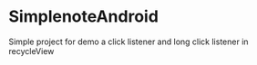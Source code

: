 # SimplenoteAndroid
Simple project for demo a click listener and long click listener in recycleView
